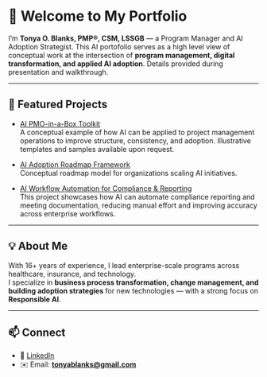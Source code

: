 # 👋 Welcome to My Portfolio

I’m **Tonya O. Blanks, PMP®, CSM, LSSGB** — a Program Manager and AI Adoption Strategist. This AI portofolio serves as a high level view of conceptual work at the intersection of **program management, digital transformation, and applied AI adoption**. Details provided during presentation and walkthrough.

---

## 📂 Featured Projects

- [AI PMO-in-a-Box Toolkit](https://github.com/tonyablanks/ai-pmo-toolkit)  
 A conceptual example of how AI can be applied to project management operations to improve structure, consistency, and adoption. Illustrative templates and samples available upon request.

- [AI Adoption Roadmap Framework](https://github.com/tonyablanks/AI-Adoption-Roadmap-Framework)  
  Conceptual roadmap model for organizations scaling AI initiatives.

- [AI Workflow Automation for Compliance & Reporting](https://github.com/tonyablanks/AI-Workflow-Automation-for-Compliance-Reporting)  
  This project showcases how AI can automate compliance reporting and meeting documentation, reducing manual effort and improving accuracy across enterprise workflows.

---

## 💡 About Me
With 16+ years of experience, I lead enterprise-scale programs across healthcare, insurance, and technology.  
I specialize in **business process transformation, change management, and building adoption strategies** for new technologies — with a strong focus on **Responsible AI**.

---

## 📫 Connect
- 💼 [LinkedIn](https://linkedin.com/in/tonyablankspmp)  
- ✉️ Email: **tonyablanks@gmail.com**

